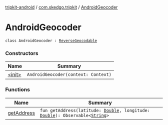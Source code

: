 [tripkit-android](../../index.md) / [com.skedgo.tripkit](../index.md) / [AndroidGeocoder](./index.md)

# AndroidGeocoder

`class AndroidGeocoder : `[`ReverseGeocodable`](../../com.skedgo.tripkit.geocoding/-reverse-geocodable/index.md)

### Constructors

| Name | Summary |
|---|---|
| [&lt;init&gt;](-init-.md) | `AndroidGeocoder(context: Context)` |

### Functions

| Name | Summary |
|---|---|
| [getAddress](get-address.md) | `fun getAddress(latitude: `[`Double`](https://kotlinlang.org/api/latest/jvm/stdlib/kotlin/-double/index.html)`, longitude: `[`Double`](https://kotlinlang.org/api/latest/jvm/stdlib/kotlin/-double/index.html)`): Observable<`[`String`](https://kotlinlang.org/api/latest/jvm/stdlib/kotlin/-string/index.html)`>` |
